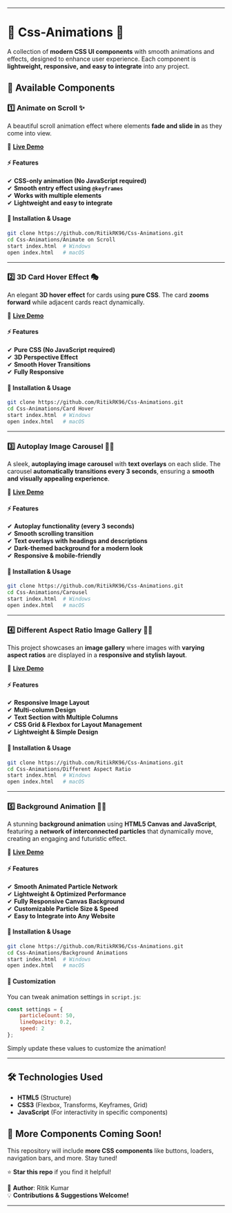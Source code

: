 
---

# 🎨 Css-Animations 🚀  

A collection of **modern CSS UI components** with smooth animations and effects, designed to enhance user experience. Each component is **lightweight, responsive, and easy to integrate** into any project.  

## 📌 Available Components  

### 1️⃣ **Animate on Scroll** ✨  
A beautiful scroll animation effect where elements **fade and slide in** as they come into view.  

🔗 **[Live Demo](https://ritikrk96.github.io/Css-Animations/Animate%20on%20Scroll/)**  

#### ⚡ Features  
✔ **CSS-only animation (No JavaScript required)**  
✔ **Smooth entry effect using `@keyframes`**  
✔ **Works with multiple elements**  
✔ **Lightweight and easy to integrate**  

#### 📂 Installation & Usage  
```sh
git clone https://github.com/RitikRK96/Css-Animations.git
cd Css-Animations/Animate on Scroll
start index.html  # Windows
open index.html   # macOS
```  

---

### 2️⃣ **3D Card Hover Effect** 🎭  
An elegant **3D hover effect** for cards using **pure CSS**. The card **zooms forward** while adjacent cards react dynamically.  

🔗 **[Live Demo](https://ritikrk96.github.io/Css-Animations/Card%20Hover/)**  

#### ⚡ Features  
✔ **Pure CSS (No JavaScript required)**  
✔ **3D Perspective Effect**  
✔ **Smooth Hover Transitions**  
✔ **Fully Responsive**  

#### 📂 Installation & Usage  
```sh
git clone https://github.com/RitikRK96/Css-Animations.git
cd Css-Animations/Card Hover
start index.html  # Windows
open index.html   # macOS
```  

---

### 3️⃣ **Autoplay Image Carousel** 🎠✨  
A sleek, **autoplaying image carousel** with **text overlays** on each slide. The carousel **automatically transitions every 3 seconds**, ensuring a **smooth and visually appealing experience**.  

🔗 **[Live Demo](https://ritikrk96.github.io/Css-Animations/Carousel/index.html)**  

#### ⚡ Features  
✔ **Autoplay functionality (every 3 seconds)**  
✔ **Smooth scrolling transition**  
✔ **Text overlays with headings and descriptions**  
✔ **Dark-themed background for a modern look**  
✔ **Responsive & mobile-friendly**  

#### 📂 Installation & Usage  
```sh
git clone https://github.com/RitikRK96/Css-Animations.git
cd Css-Animations/Carousel
start index.html  # Windows  
open index.html   # macOS  
```  

---

### 4️⃣ **Different Aspect Ratio Image Gallery** 📸✨  
This project showcases an **image gallery** where images with **varying aspect ratios** are displayed in a **responsive and stylish layout**.  

🔗 **[Live Demo](https://ritikrk96.github.io/Css-Animations/Different%20Aspect%20Ratio/)**  

#### ⚡ Features  
✔ **Responsive Image Layout**  
✔ **Multi-column Design**  
✔ **Text Section with Multiple Columns**  
✔ **CSS Grid & Flexbox for Layout Management**  
✔ **Lightweight & Simple Design**  

#### 📂 Installation & Usage  
```sh
git clone https://github.com/RitikRK96/Css-Animations.git
cd Css-Animations/Different Aspect Ratio
start index.html  # Windows  
open index.html   # macOS  
```  

---

### 5️⃣ **Background Animation 🌌✨**  
A stunning **background animation** using **HTML5 Canvas and JavaScript**, featuring a **network of interconnected particles** that dynamically move, creating an engaging and futuristic effect.  

🔗 **[Live Demo](https://ritikrk96.github.io/Css-Animations/Background%20Animations/index.html/)**  

#### ⚡ Features  
✔ **Smooth Animated Particle Network**  
✔ **Lightweight & Optimized Performance**  
✔ **Fully Responsive Canvas Background**  
✔ **Customizable Particle Size & Speed**  
✔ **Easy to Integrate into Any Website**  

#### 📂 Installation & Usage  
```sh
git clone https://github.com/RitikRK96/Css-Animations.git
cd Css-Animations/Background Animations
start index.html  # Windows  
open index.html   # macOS  
```  

#### 🎨 Customization  
You can tweak animation settings in `script.js`:  
```js
const settings = {  
    particleCount: 50,  
    lineOpacity: 0.2,  
    speed: 2  
};
```  
Simply update these values to customize the animation!  

---

## 🛠️ Technologies Used  
- **HTML5** (Structure)  
- **CSS3** (Flexbox, Transforms, Keyframes, Grid)  
- **JavaScript** (For interactivity in specific components)  

## 🚀 More Components Coming Soon!  
This repository will include **more CSS components** like buttons, loaders, navigation bars, and more. Stay tuned!  

⭐ **Star this repo** if you find it helpful!  

📌 **Author**: Ritik Kumar  
💡 **Contributions & Suggestions Welcome!**  

---

